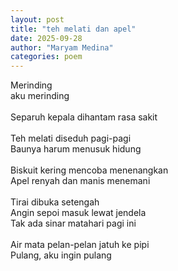 ```yaml
---
layout: post
title: "teh melati dan apel"
date: 2025-09-28
author: "Maryam Medina"
categories: poem
---
```



Merinding<br> 
aku merinding<br>
<br>
Separuh kepala dihantam rasa sakit<br>
<br>
Teh melati diseduh pagi-pagi<br>
Baunya harum menusuk hidung<br>
<br>
Biskuit kering mencoba menenangkan<br>
Apel renyah dan manis menemani<br>
<br>
Tirai dibuka setengah<br>
Angin sepoi masuk lewat jendela<br>
Tak ada sinar matahari pagi ini<br>
<br>
Air mata pelan-pelan jatuh ke pipi<br>
Pulang, aku ingin pulang<br>